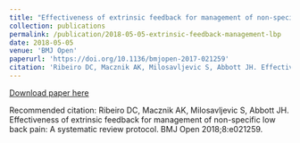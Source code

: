 ```yaml
---
title: "Effectiveness of extrinsic feedback for management of non-specific low back pain: A systematic review protocol"
collection: publications
permalink: /publication/2018-05-05-extrinsic-feedback-management-lbp
date: 2018-05-05
venue: 'BMJ Open'
paperurl: 'https://doi.org/10.1136/bmjopen-2017-021259'
citation: 'Ribeiro DC, Macznik AK, Milosavljevic S, Abbott JH. Effectiveness of extrinsic feedback for management of non-specific low back pain: A systematic review protocol. BMJ Open 2018;8:e021259.'
---
```


<a href='https://doi.org/10.1136/bmjopen-2017-021259'>Download paper here</a>

Recommended citation: Ribeiro DC, Macznik AK, Milosavljevic S, Abbott JH. Effectiveness of extrinsic feedback for management of non-specific low back pain: A systematic review protocol. BMJ Open 2018;8:e021259.